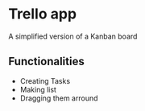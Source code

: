 # Trello app

A simplified version of a Kanban board

## Functionalities

- Creating Tasks
- Making list
- Dragging them arround
